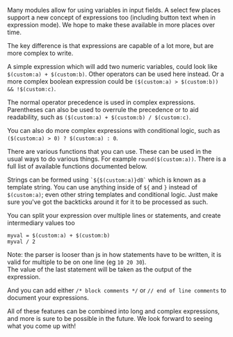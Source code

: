 Many modules allow for using variables in input fields. A select few places support a new concept of expressions too (including button text when in expression mode). We hope to make these available in more places over time.

The key difference is that expressions are capable of a lot more, but are more complex to write.

A simple expression which will add two numeric variables, could look like `$(custom:a) + $(custom:b)`. Other operators can be used here instead.
Or a more complex boolean expression could be `($(custom:a) > $(custom:b)) && !$(custom:c)`.

The normal operator precedence is used in complex expressions. Parentheses can also be used to overrule the precedence or to aid readability, such as `($(custom:a) + $(custom:b) / $(custom:c)`.

You can also do more complex expressions with conditional logic, such as `($(custom:a) > 0) ? $(custom:a) : 0`.

There are various functions that you can use. These can be used in the usual ways to do various things. For example `round($(custom:a))`. There is a full list of available functions documented below.

Strings can be formed using `` `${$(custom:a)}dB` `` which is known as a template string. You can use anything inside of `${` and `}` instead of `$(custom:a)`; even other string templates and conditional logic. Just make sure you've got the backticks around it for it to be processed as such.

You can split your expression over multiple lines or statements, and create intermediary values too

```
myval = $(custom:a) + $(custom:b)
myval / 2
```

Note: the parser is looser than js in how statements have to be written, it is valid for multiple to be on one line (eg `10 20 30`).  
The value of the last statement will be taken as the output of the expression.

And you can add either `/* block comments */` or `// end of line comments` to document your expressions.

All of these features can be combined into long and complex expressions, and more is sure to be possible in the future. We look forward to seeing what you come up with!
